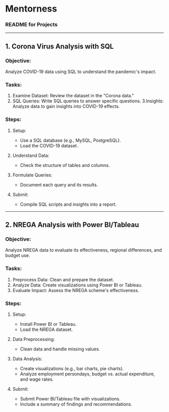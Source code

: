 # Mentorness

### README for Projects

---

## 1. Corona Virus Analysis with SQL

### Objective:
Analyze COVID-19 data using SQL to understand the pandemic's impact.

### Tasks:
1. Examine Dataset: Review the dataset in the "Corona data."
2. SQL Queries: Write SQL queries to answer specific questions.
3.Insights: Analyze data to gain insights into COVID-19 effects.

### Steps:
1. Setup: 
   - Use a SQL database (e.g., MySQL, PostgreSQL).
   - Load the COVID-19 dataset.

2. Understand Data: 
   - Check the structure of tables and columns.

3. Formulate Queries:
   - Document each query and its results.

4. Submit: 
   - Compile SQL scripts and insights into a report.

---

## 2. NREGA Analysis with Power BI/Tableau

### Objective:
Analyze NREGA data to evaluate its effectiveness, regional differences, and budget use.

### Tasks:
1. Preprocess Data: Clean and prepare the dataset.
2. Analyze Data: Create visualizations using Power BI or Tableau.
3. Evaluate Impact: Assess the NREGA scheme's effectiveness.

### Steps:
1. Setup:
   - Install Power BI or Tableau.
   - Load the NREGA dataset.

2. Data Preprocessing:
   - Clean data and handle missing values.

3. Data Analysis:
   - Create visualizations (e.g., bar charts, pie charts).
   - Analyze employment persondays, budget vs. actual expenditure, and wage rates.

4. Submit:
   - Submit Power BI/Tableau file with visualizations.
   - Include a summary of findings and recommendations.
